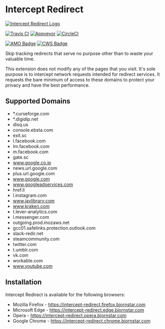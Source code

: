 # Intercept Redirect

[![Intercept Redirect Logo](https://intercept-redirect.bjornstar.com)](https://raw.githubusercontent.com/bjornstar/intercept-redirect/master/assets/icon-300.png)

[![Travis CI](https://travis-ci.org/bjornstar/intercept-redirect.svg?branch=master)](https://travis-ci.org/bjornstar/intercept-redirect)
[![Appveyor](https://ci.appveyor.com/api/projects/status/9qrj76bt914531gg/branch/master?svg=true)](https://ci.appveyor.com/project/bjornstar/intercept-redirect/branch/master)
[![CircleCI](https://circleci.com/gh/bjornstar/intercept-redirect/tree/master.svg?style=svg)](https://circleci.com/gh/bjornstar/intercept-redirect/tree/master)

[![AMO Badge](https://img.shields.io/amo/v/intercept-redirect)](https://intercept-redirect.firefox.bjornstar.com)
[![CWS Badge](https://img.shields.io/chrome-web-store/v/kdjmiebhgaleboaamnehjbamlghkoedf)](https://intercept-redirect.chrome.bjornstar.com)

Skip tracking redirects that serve no purpose other than to waste your valuable time.

This extension does not modify any of the pages that you visit. It's sole purpose is to intercept network requests intended for redirect services. It requests the bare minimum of access to these domains to protect your privacy and have the best performance.

## Supported Domains
- *.curseforge.com
- *.digidip.net
- disq.us
- console.ebsta.com
- exit.sc
- l.facebook.com
- lm.facebook.com
- m.facebook.com
- gate.sc
- www.google.co.jp
- news.url.google.com
- plus.url.google.com
- www.google.com
- www.googleadservices.com
- href.li
- l.instagram.com
- www.javlibrary.com
- www.kraken.com
- t.lever-analytics.com
- l.messenger.com
- outgoing.prod.mozaws.net
- gcc01.safelinks.protection.outlook.com
- slack-redir.net
- steamcommunity.com
- twitter.com
- t.umblr.com
- vk.com
- workable.com
- www.youtube.com

## Installation

Intercept Redirect is available for the following browsers:

- Mozilla Firefox - https://intercept-redirect.firefox.bjornstar.com
- Microsoft Edge - https://intercept-redirect.edge.bjornstar.com
- Opera - https://intercept-redirect.opera.bjornstar.com
- Google Chrome - https://intercept-redirect.chrome.bjornstar.com
